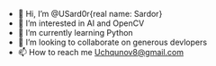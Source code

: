 - 👋 Hi, I’m @USard0r{real name: Sardor}
- 👀 I’m interested in AI and OpenCV
- 🌱 I’m currently learning Python
- 💞️ I’m looking to collaborate on generous devlopers
- 📫 How to reach me Uchqunov8@gmail.com

<!---
USard0r/USard0r is a ✨ special ✨ repository because its `README.md` (this file) appears on your GitHub profile.
You can click the Preview link to take a look at your changes.
--->
